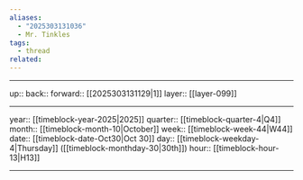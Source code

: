 ```yaml
---
aliases:
  - "2025303131036"
  - Mr. Tinkles
tags:
  - thread
related:
---
```




***

up:: 
back:: 
forward:: [[2025303131129|1]]
layer:: [[layer-099]]

***

year:: [[timeblock-year-2025|2025]]
quarter:: [[timeblock-quarter-4|Q4]]
month:: [[timeblock-month-10|October]]
week:: [[timeblock-week-44|W44]]
date:: [[timeblock-date-Oct30|Oct 30]]
day:: [[timeblock-weekday-4|Thursday]] ([[timeblock-monthday-30|30th]])
hour:: [[timeblock-hour-13|H13]]

***
